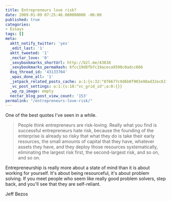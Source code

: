```yaml
---
title: Entrepreneurs love risk?
date: 2009-01-09 07:25:46.000000000 -06:00
published: true
categories:
- Essays
tags: []
meta:
  aktt_notify_twitter: 'yes'
  _edit_last: '1'
  aktt_tweeted: '1'
  _nectar_love: '0'
  _sexybookmarks_shortUrl: http://b2l.me/43838
  _sexybookmarks_permaHash: 6fcc19d8fb7c19aceca9598c0adcc666
  dsq_thread_id: '43133704'
  _wpas_done_all: '1'
  _jetpack_related_posts_cache: a:1:{s:32:"8f6677c9d6b0f903e98ad32ec61f8deb";a:2:{s:7:"expires";i:1471076845;s:7:"payload";a:3:{i:0;a:1:{s:2:"id";i:888;}i:1;a:1:{s:2:"id";i:7097;}i:2;a:1:{s:2:"id";i:391;}}}}
  _vc_post_settings: a:1:{s:10:"vc_grid_id";a:0:{}}
  _wp_rp_image: empty
  nectar_blog_post_view_count: '153'
permalink: "/entrepreneurs-love-risk/"
---
```

One of the best quotes I've seen in a while.</p>
>People think entrepreneurs are risk-loving. Really what you find is successful entrepreneurs hate risk, because the founding of the enterprise is already so risky that what they do is take their early resources, the small amounts of capital that they have, whatever assets they have, and they deploy those resources systematically, eliminating the largest risk first, the second-largest risk, and so on, and so on.

Entrepreneurship is really more about a state of mind than it is about working for yourself. It's about being resourceful, it's about problem solving. If you meet people who seem like really good problem solvers, step back, and you'll see that they are self-reliant.

Jeff Bezos</p></blockquote>
